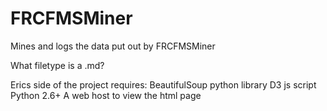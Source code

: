FRCFMSMiner
===========

Mines and logs the data put out by FRCFMSMiner

What filetype is a .md?

Erics side of the project requires:
	BeautifulSoup python library
	D3 js script
	Python 2.6+
	A web host to view the html page